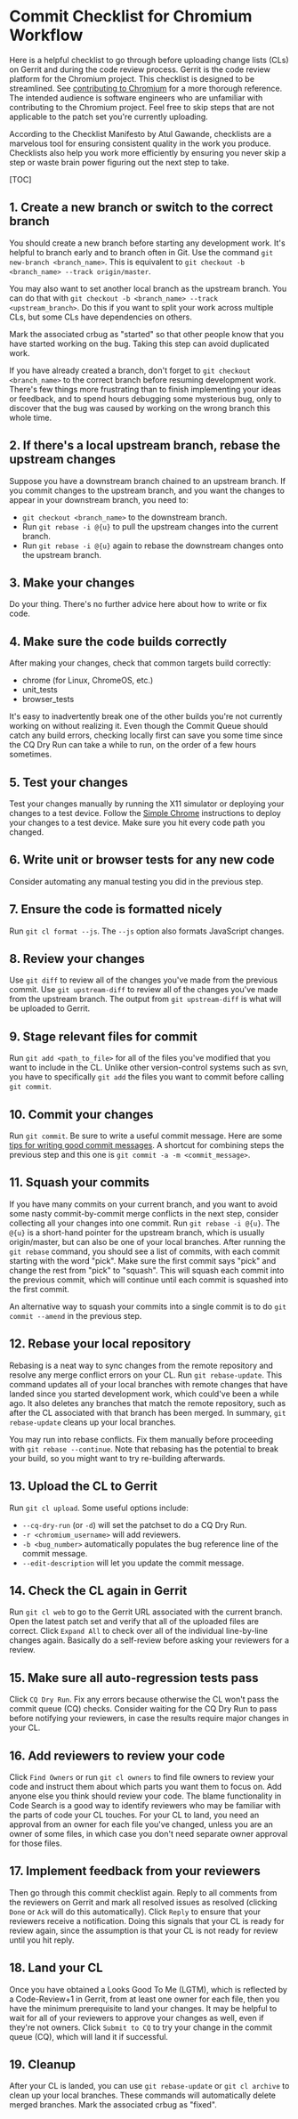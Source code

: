 # Commit Checklist for Chromium Workflow

Here is a helpful checklist to go through before uploading change lists (CLs) on
Gerrit and during the code review process. Gerrit is the code review platform
for the Chromium project. This checklist is designed to be streamlined. See
[contributing to Chromium][contributing] for a more thorough reference. The
intended audience is software engineers who are unfamiliar with contributing to
the Chromium project. Feel free to skip steps that are not applicable to the
patch set you're currently uploading.

According to the Checklist Manifesto by Atul Gawande, checklists are a marvelous
tool for ensuring consistent quality in the work you produce. Checklists also
help you work more efficiently by ensuring you never skip a step or waste brain
power figuring out the next step to take.

[TOC]

## 1. Create a new branch or switch to the correct branch

You should create a new branch before starting any development work. It's
helpful to branch early and to branch often in Git. Use the command
`git new-branch <branch_name>`. This is equivalent to
`git checkout -b <branch_name> --track origin/master`.

You may also want to set another local branch as the upstream branch. You can do
that with `git checkout -b <branch_name> --track <upstream_branch>`. Do this if
you want to split your work across multiple CLs, but some CLs have dependencies
on others.

Mark the associated crbug as "started" so that other people know that you have
started working on the bug. Taking this step can avoid duplicated work.

If you have already created a branch, don't forget to `git checkout
<branch_name>` to the correct branch before resuming development work. There's
few things more frustrating than to finish implementing your ideas or feedback,
and to spend hours debugging some mysterious bug, only to discover that the bug
was caused by working on the wrong branch this whole time.

## 2. If there's a local upstream branch, rebase the upstream changes

Suppose you have a downstream branch chained to an upstream branch. If you
commit changes to the upstream branch, and you want the changes to appear in
your downstream branch, you need to:

*   `git checkout <branch_name>` to the downstream branch.
*   Run `git rebase -i @{u}` to pull the upstream changes into the current
    branch.
*   Run `git rebase -i @{u}` again to rebase the downstream changes onto the
    upstream branch.

## 3. Make your changes

Do your thing. There's no further advice here about how to write or fix code.

## 4. Make sure the code builds correctly

After making your changes, check that common targets build correctly:

*   chrome (for Linux, ChromeOS, etc.)
*   unit_tests
*   browser_tests

It's easy to inadvertently break one of the other builds you're not currently
working on without realizing it. Even though the Commit Queue should catch any
build errors, checking locally first can save you some time since the CQ Dry Run
can take a while to run, on the order of a few hours sometimes.

## 5. Test your changes

Test your changes manually by running the X11 simulator or deploying your
changes to a test device. Follow the [Simple Chrome][simple-chrome] instructions
to deploy your changes to a test device. Make sure you hit every code path you
changed.

## 6. Write unit or browser tests for any new code

Consider automating any manual testing you did in the previous step.

## 7. Ensure the code is formatted nicely

Run `git cl format --js`. The `--js` option also formats JavaScript changes.

## 8. Review your changes

Use `git diff` to review all of the changes you've made from the previous
commit. Use `git upstream-diff` to review all of the changes you've made
from the upstream branch. The output from `git upstream-diff` is what will
be uploaded to Gerrit.

## 9. Stage relevant files for commit

Run `git add <path_to_file>` for all of the files you've modified that you want
to include in the CL. Unlike other version-control systems such as svn, you have
to specifically `git add` the files you want to commit before calling
`git commit`.

## 10. Commit your changes

Run `git commit`. Be sure to write a useful commit message. Here are some
[tips for writing good commit messages][uploading-a-change-for-review]. A
shortcut for combining steps the previous step and this one is `git commit -a -m
<commit_message>`.

## 11. Squash your commits

If you have many commits on your current branch, and you want to avoid some
nasty commit-by-commit merge conflicts in the next step, consider collecting all
your changes into one commit. Run `git rebase -i @{u}`. The `@{u}` is a
short-hand pointer for the upstream branch, which is usually origin/master, but
can also be one of your local branches. After running the `git rebase` command,
you should see a list of commits, with each commit starting with the word
"pick". Make sure the first commit says "pick" and change the rest from "pick"
to "squash". This will squash each commit into the previous commit, which will
continue until each commit is squashed into the first commit.

An alternative way to squash your commits into a single commit is to do `git
commit --amend` in the previous step.

## 12. Rebase your local repository

Rebasing is a neat way to sync changes from the remote repository and resolve
any merge conflict errors on your CL. Run `git rebase-update`. This command
updates all of your local branches with remote changes that have landed since
you started development work, which could've been a while ago. It also deletes
any branches that match the remote repository, such as after the CL associated
with that branch has been merged. In summary, `git rebase-update` cleans up your
local branches.

You may run into rebase conflicts. Fix them manually before proceeding with
`git rebase --continue`. Note that rebasing has the potential to break your
build, so you might want to try re-building afterwards.

## 13. Upload the CL to Gerrit

Run `git cl upload`. Some useful options include:

*   `--cq-dry-run` (or `-d`) will set the patchset to do a CQ Dry Run.
*   `-r <chromium_username>` will add reviewers.
*   `-b <bug_number>` automatically populates the bug reference line of the
    commit message.
*   `--edit-description` will let you update the commit message.

## 14. Check the CL again in Gerrit

Run `git cl web` to go to the Gerrit URL associated with the current branch.
Open the latest patch set and verify that all of the uploaded files are correct.
Click `Expand All` to check over all of the individual line-by-line changes
again. Basically do a self-review before asking your reviewers for a review.

## 15. Make sure all auto-regression tests pass

Click `CQ Dry Run`. Fix any errors because otherwise the CL won't pass the
commit queue (CQ) checks. Consider waiting for the CQ Dry Run to pass before
notifying your reviewers, in case the results require major changes in your CL.

## 16. Add reviewers to review your code

Click `Find Owners` or run `git cl owners` to find file owners to review your
code and instruct them about which parts you want them to focus on. Add anyone
else you think should review your code. The blame functionality in Code Search
is a good way to identify reviewers who may be familiar with the parts of code
your CL touches. For your CL to land, you need an approval from an owner for
each file you've changed, unless you are an owner of some files, in which case
you don't need separate owner approval for those files.

## 17. Implement feedback from your reviewers

Then go through this commit checklist again. Reply to all comments from the
reviewers on Gerrit and mark all resolved issues as resolved (clicking `Done` or
`Ack` will do this automatically). Click `Reply` to ensure that your reviewers
receive a notification. Doing this signals that your CL is ready for review
again, since the assumption is that your CL is not ready for review until you
hit reply.

## 18. Land your CL

Once you have obtained a Looks Good To Me (LGTM), which is reflected by a
Code-Review+1 in Gerrit, from at least one owner for each file, then you have
the minimum prerequisite to land your changes. It may be helpful to wait for all
of your reviewers to approve your changes as well, even if they're not owners.
Click `Submit to CQ` to try your change in the commit queue (CQ), which will
land it if successful.

## 19. Cleanup

After your CL is landed, you can use `git rebase-update` or `git cl archive` to
clean up your local branches. These commands will automatically delete merged
branches. Mark the associated crbug as "fixed".

[//]: # (the reference link section should be alphabetically sorted)
[contributing]: contributing.md
[simple-chrome]: https://chromium.googlesource.com/chromiumos/docs/+/master/simple_chrome_workflow.md
[uploading-a-change-for-review]: contributing.md#Uploading-a-change-for-review
